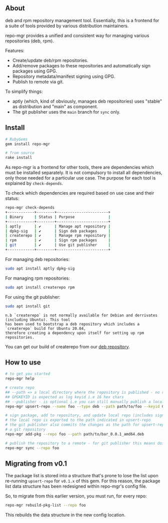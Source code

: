## About

deb and rpm repository management tool. Essentially, this is a frontend for a suite of tools provided by various distribution maintainers.

repo-mgr provides a unified and consistent way for managing various repositories (deb, rpm).

Features:

 * Create/update deb/rpm repositories.
 * Add/remove packages to these repositories and automatically sign packages using GPG.
 * Repository metadata/manifest signing using GPG.
 * Publish to remote via git.

To simplify things:

 * aptly (which, kind of obviously, manages deb repositories) uses "stable" as distribution and "main" as component.
 * The git publisher uses the `main` branch for `sync` only.

## Install

```bash
# RubyGems
gem install repo-mgr

# from source
rake install
```

As repo-mgr is a frontend for other tools, there are dependencies which must be installed separately. It is not compulsory to install all dependencies, only those needed for a particular use case. The purpose for each tool is explained by `check-depends`.

To check which dependencies are required based on use case and their status:

```bash
repo-mgr check-depends
+------------+--------+-----------------------+
| Binary     | Status | Purpose               |
+------------+--------+-----------------------+
| aptly      | ✔      | Manage apt repository |
| dpkg-sig   | ✔      | Sign deb packages     |
| createrepo | ✔      | Manage rpm repository |
| rpm        | ✔      | Sign rpm packages     |
| git        | ✔      | Use git publisher     |
+------------+--------+-----------------------+
```

For managing deb repositories:

```bash
sudo apt install aptly dpkg-sig
```

For managing rpm repositories:

```bash
sudo apt install createrepo rpm
```

For using the git publisher:

```bash
sudo apt install git
```

    n.b `createrepo` is not normally available for Debian and derrivates (including Ubuntu). This tool
    has been used to bootstrap a deb repository which includes a `createrepo` build for Ubuntu 20.04,
    therefore creating a dependency upon itself for setting up rpm repositories.

You can get our build of createrepo from our [deb repository](https://deb.staker.ltd/).

## How to use

```bash
# to get you started
repo-mgr help

# create repo
## --path => a local directory where the repository is published - no remote support at the moment
## GPGKEYID is expected as log keyid i.e 16 hex chars
## --publisher - is optional i.e you can still manually publish a local repository
repo-mgr upsert-repo --name foo --type deb --path path/to/foo --keyid GPGKEYID --publisher git

# sign package, add to repository, and update local repo (includes sign repo release manifest)
# the local repo is exported to the path indicated in upsert-repo
# the git publisher also commits the changes as the path for upsert-repo is expected to be
# a git repository
repo-mgr add-pkg --repo foo --path path/to/bar_0.0.1_amd64.deb

# publish the repository to a remote - for git publisher this means doing git push
repo-mgr sync --repo foo
```

## Migrating from v0.1

The package list is stored into a structure that's prone to lose the list upon re-running `upsert-repo` for `v0.1.x` of this gem. For this reason, the package list data structure has been redesigned within repo-mgr's config file.

So, to migrate from this earlier version, you must run, for every repo:

```bash
repo-mgr rebuild-pkg-list --repo foo
```

This rebuilds the data structure in the new config location.
